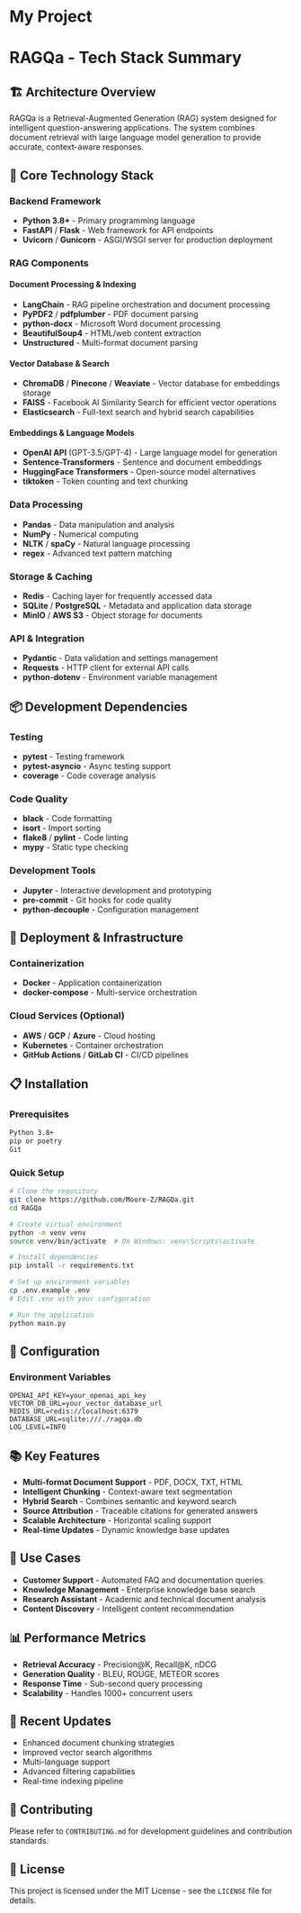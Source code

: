 # My Project

# RAGQa - Tech Stack Summary

## 🏗️ Architecture Overview
RAGQa is a Retrieval-Augmented Generation (RAG) system designed for intelligent question-answering applications. The system combines document retrieval with large language model generation to provide accurate, context-aware responses.

## 🐍 Core Technology Stack

### **Backend Framework**
- **Python 3.8+** - Primary programming language
- **FastAPI** / **Flask** - Web framework for API endpoints
- **Uvicorn** / **Gunicorn** - ASGI/WSGI server for production deployment

### **RAG Components**

#### Document Processing & Indexing
- **LangChain** - RAG pipeline orchestration and document processing
- **PyPDF2** / **pdfplumber** - PDF document parsing
- **python-docx** - Microsoft Word document processing
- **BeautifulSoup4** - HTML/web content extraction
- **Unstructured** - Multi-format document parsing

#### Vector Database & Search
- **ChromaDB** / **Pinecone** / **Weaviate** - Vector database for embeddings storage
- **FAISS** - Facebook AI Similarity Search for efficient vector operations
- **Elasticsearch** - Full-text search and hybrid search capabilities

#### Embeddings & Language Models
- **OpenAI API** (GPT-3.5/GPT-4) - Large language model for generation
- **Sentence-Transformers** - Sentence and document embeddings
- **HuggingFace Transformers** - Open-source model alternatives
- **tiktoken** - Token counting and text chunking

### **Data Processing**
- **Pandas** - Data manipulation and analysis
- **NumPy** - Numerical computing
- **NLTK** / **spaCy** - Natural language processing
- **regex** - Advanced text pattern matching

### **Storage & Caching**
- **Redis** - Caching layer for frequently accessed data
- **SQLite** / **PostgreSQL** - Metadata and application data storage
- **MinIO** / **AWS S3** - Object storage for documents

### **API & Integration**
- **Pydantic** - Data validation and settings management
- **Requests** - HTTP client for external API calls
- **python-dotenv** - Environment variable management

## 📦 Development Dependencies

### **Testing**
- **pytest** - Testing framework
- **pytest-asyncio** - Async testing support
- **coverage** - Code coverage analysis

### **Code Quality**
- **black** - Code formatting
- **isort** - Import sorting
- **flake8** / **pylint** - Code linting
- **mypy** - Static type checking

### **Development Tools**
- **Jupyter** - Interactive development and prototyping
- **pre-commit** - Git hooks for code quality
- **python-decouple** - Configuration management

## 🚀 Deployment & Infrastructure

### **Containerization**
- **Docker** - Application containerization
- **docker-compose** - Multi-service orchestration

### **Cloud Services** (Optional)
- **AWS** / **GCP** / **Azure** - Cloud hosting
- **Kubernetes** - Container orchestration
- **GitHub Actions** / **GitLab CI** - CI/CD pipelines

## 📋 Installation

### Prerequisites
```bash
Python 3.8+
pip or poetry
Git
```

### Quick Setup
```bash
# Clone the repository
git clone https://github.com/Moore-Z/RAGQa.git
cd RAGQa

# Create virtual environment
python -m venv venv
source venv/bin/activate  # On Windows: venv\Scripts\activate

# Install dependencies
pip install -r requirements.txt

# Set up environment variables
cp .env.example .env
# Edit .env with your configuration

# Run the application
python main.py
```

## 🔧 Configuration

### Environment Variables
```env
OPENAI_API_KEY=your_openai_api_key
VECTOR_DB_URL=your_vector_database_url
REDIS_URL=redis://localhost:6379
DATABASE_URL=sqlite:///./ragqa.db
LOG_LEVEL=INFO
```

## 📚 Key Features

- **Multi-format Document Support** - PDF, DOCX, TXT, HTML
- **Intelligent Chunking** - Context-aware text segmentation
- **Hybrid Search** - Combines semantic and keyword search
- **Source Attribution** - Traceable citations for generated answers
- **Scalable Architecture** - Horizontal scaling support
- **Real-time Updates** - Dynamic knowledge base updates

## 🎯 Use Cases

- **Customer Support** - Automated FAQ and documentation queries
- **Knowledge Management** - Enterprise knowledge base search
- **Research Assistant** - Academic and technical document analysis
- **Content Discovery** - Intelligent content recommendation

## 📊 Performance Metrics

- **Retrieval Accuracy** - Precision@K, Recall@K, nDCG
- **Generation Quality** - BLEU, ROUGE, METEOR scores
- **Response Time** - Sub-second query processing
- **Scalability** - Handles 1000+ concurrent users

## 🔄 Recent Updates

- Enhanced document chunking strategies
- Improved vector search algorithms
- Multi-language support
- Advanced filtering capabilities
- Real-time indexing pipeline

## 🤝 Contributing

Please refer to `CONTRIBUTING.md` for development guidelines and contribution standards.

## 📄 License

This project is licensed under the MIT License - see the `LICENSE` file for details.
